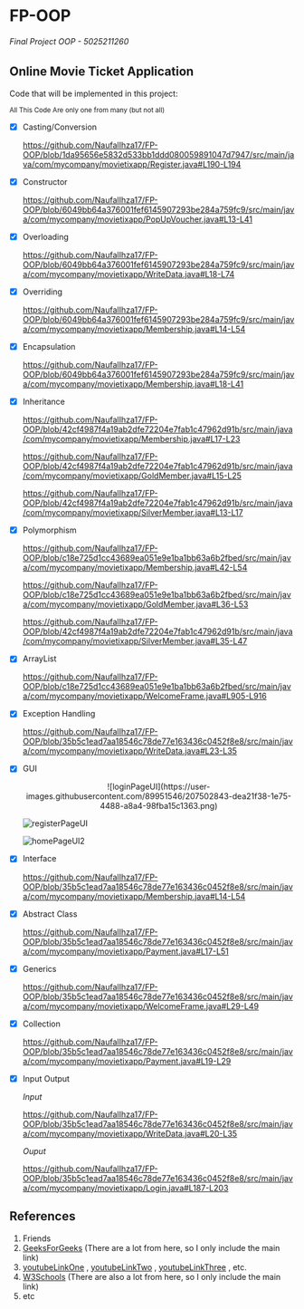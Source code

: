 # FP-OOP
###### Final Project OOP - 5025211260

## Online Movie Ticket Application

Code that will be implemented in this project:

<sub>All This Code Are only one from many (but not all)</sub>

- [x] Casting/Conversion

  https://github.com/NaufalIhza17/FP-OOP/blob/1da95656e5832d533bb1ddd080059891047d7947/src/main/java/com/mycompany/movietixapp/Register.java#L190-L194

- [x] Constructor
 
  https://github.com/NaufalIhza17/FP-OOP/blob/6049bb64a376001fef6145907293be284a759fc9/src/main/java/com/mycompany/movietixapp/PopUpVoucher.java#L13-L41

- [x] Overloading
  
  https://github.com/NaufalIhza17/FP-OOP/blob/6049bb64a376001fef6145907293be284a759fc9/src/main/java/com/mycompany/movietixapp/WriteData.java#L18-L74

- [x] Overriding
  
  https://github.com/NaufalIhza17/FP-OOP/blob/6049bb64a376001fef6145907293be284a759fc9/src/main/java/com/mycompany/movietixapp/Membership.java#L14-L54

- [x] Encapsulation
 
  https://github.com/NaufalIhza17/FP-OOP/blob/6049bb64a376001fef6145907293be284a759fc9/src/main/java/com/mycompany/movietixapp/Membership.java#L18-L41

- [x] Inheritance

  https://github.com/NaufalIhza17/FP-OOP/blob/42cf4987f4a19ab2dfe72204e7fab1c47962d91b/src/main/java/com/mycompany/movietixapp/Membership.java#L17-L23
  
  https://github.com/NaufalIhza17/FP-OOP/blob/42cf4987f4a19ab2dfe72204e7fab1c47962d91b/src/main/java/com/mycompany/movietixapp/GoldMember.java#L15-L25
  
  https://github.com/NaufalIhza17/FP-OOP/blob/42cf4987f4a19ab2dfe72204e7fab1c47962d91b/src/main/java/com/mycompany/movietixapp/SilverMember.java#L13-L17

- [x] Polymorphism
  
  https://github.com/NaufalIhza17/FP-OOP/blob/c18e725d1cc43689ea051e9e1ba1bb63a6b2fbed/src/main/java/com/mycompany/movietixapp/Membership.java#L42-L54
  
  https://github.com/NaufalIhza17/FP-OOP/blob/c18e725d1cc43689ea051e9e1ba1bb63a6b2fbed/src/main/java/com/mycompany/movietixapp/GoldMember.java#L36-L53
  
  https://github.com/NaufalIhza17/FP-OOP/blob/42cf4987f4a19ab2dfe72204e7fab1c47962d91b/src/main/java/com/mycompany/movietixapp/SilverMember.java#L35-L47
   

- [x] ArrayList

  https://github.com/NaufalIhza17/FP-OOP/blob/c18e725d1cc43689ea051e9e1ba1bb63a6b2fbed/src/main/java/com/mycompany/movietixapp/WelcomeFrame.java#L905-L916

- [x] Exception Handling
 
  https://github.com/NaufalIhza17/FP-OOP/blob/35b5c1ead7aa18546c78de77e163436c0452f8e8/src/main/java/com/mycompany/movietixapp/WriteData.java#L23-L35

- [x] GUI
  
  <p align="center">
  ![loginPageUI](https://user-images.githubusercontent.com/89951546/207502843-dea21f38-1e75-4488-a8a4-98fba15c1363.png)
  
  ![registerPageUI](https://user-images.githubusercontent.com/89951546/207502859-25981ed9-feb8-4f33-ab41-32f0c5f1218c.png)
  
  ![homePageUI2](https://user-images.githubusercontent.com/89951546/207502864-1f8c6dde-f05c-46e4-9cb2-3cbeb1d7e85e.png)
  </p>
  
- [x] Interface
 
  https://github.com/NaufalIhza17/FP-OOP/blob/35b5c1ead7aa18546c78de77e163436c0452f8e8/src/main/java/com/mycompany/movietixapp/Membership.java#L14-L54
  
- [x] Abstract Class
 
  https://github.com/NaufalIhza17/FP-OOP/blob/35b5c1ead7aa18546c78de77e163436c0452f8e8/src/main/java/com/mycompany/movietixapp/Payment.java#L17-L51
  
- [x] Generics

  https://github.com/NaufalIhza17/FP-OOP/blob/35b5c1ead7aa18546c78de77e163436c0452f8e8/src/main/java/com/mycompany/movietixapp/WelcomeFrame.java#L29-L49

- [x] Collection

  https://github.com/NaufalIhza17/FP-OOP/blob/35b5c1ead7aa18546c78de77e163436c0452f8e8/src/main/java/com/mycompany/movietixapp/Payment.java#L19-L29

- [x] Input Output

  *Input*

  https://github.com/NaufalIhza17/FP-OOP/blob/35b5c1ead7aa18546c78de77e163436c0452f8e8/src/main/java/com/mycompany/movietixapp/WriteData.java#L20-L35

  *Ouput*
  
  https://github.com/NaufalIhza17/FP-OOP/blob/35b5c1ead7aa18546c78de77e163436c0452f8e8/src/main/java/com/mycompany/movietixapp/Login.java#L187-L203
 
 
 ## References
 
 1. Friends
 2. [GeeksForGeeks](https://www.geeksforgeeks.org/) (There are a lot from here, so I only include the main link)
 3. [youtubeLinkOne](https://www.youtube.com/watch?v=F0Zq2fAUpXg) , [youtubeLinkTwo](https://www.youtube.com/watch?v=U3zO4znmYB0) , [youtubeLinkThree](https://www.youtube.com/watch?v=ohEFX1OngxE) , etc.
 4. [W3Schools](https://www.w3schools.com/) (There are also a lot from here, so I only include the main link)
 5. etc
  
